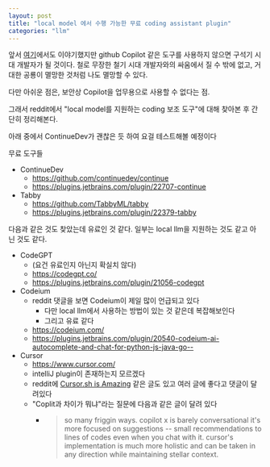 ```yaml
---
layout: post
title: "local model 에서 수행 가능한 무료 coding assistant plugin"
categories: "llm"
---
```


앞서 [여기](/llm/2024/05/26/llm-and-end-of-programming.html)에서도 이야기했지만 github Copilot 같은 도구를 사용하지 않으면 구석기 시대 개발자가 될 것이다. 철로 무장한 철기 시대 개발자와의 싸움에서 질 수 밖에 없고, 거대한 공룡이 멸망한 것처럼 나도 멸망할 수 있다.

다만 아쉬운 점은, 보안상 Copilot을 업무용으로 사용할 수 없다는 점.

그래서 reddit에서 "local model를 지원하는 coding 보조 도구"에 대해 찾아본 후 간단히 정리해본다.

아래 중에서 ContinueDev가 괜찮은 듯 하여 요걸 테스트해볼 예정이다

무료 도구들

- ContinueDev
  - https://github.com/continuedev/continue
  - https://plugins.jetbrains.com/plugin/22707-continue
- Tabby
  - https://github.com/TabbyML/tabby
  - https://plugins.jetbrains.com/plugin/22379-tabby

다음과 같은 것도 찾았는데 유료인 것 같다. 일부는 local llm을 지원하는 것도 같고 아닌 것도 같다.

- CodeGPT
  - (요건 유료인지 아닌지 확실치 않다)
  - https://codegpt.co/
  - https://plugins.jetbrains.com/plugin/21056-codegpt
- Codeium
  - reddit 댓글을 보면 Codeium이 제일 많이 언급되고 있다
    - 다만 local llm에서 사용하는 방법이 있는 것 같은데 복잡해보인다
    - 그리고 유료 같다
  - https://codeium.com/
  - https://plugins.jetbrains.com/plugin/20540-codeium-ai-autocomplete-and-chat-for-python-js-java-go--
- Cursor
  - https://www.cursor.com/
  - intelliJ plugin이 존재하는지 모르겠다
  - reddit에 [Cursor.sh is Amazing](https://www.reddit.com/r/ChatGPT/comments/18jbxar/cursorsh_is_amazing/) 같은 글도 있고 여러 글에 좋다고 댓글이 달려있다
  - "Coplit과 차이가 뭐냐"라는 질문에 다음과 같은 글이 달려 있다
    - > so many friggin ways. copilot x is barely conversational it's more focused on suggestions -- small recommendations to lines of codes even when you chat with it. cursor's implementation is much more holistic and can be taken in any direction while maintaining stellar context.
